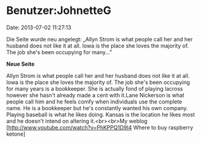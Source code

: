 Benutzer:JohnetteG
==================

Date: 2013-07-02 11:27:13

Die Seite wurde neu angelegt: „Allyn Strom is what people call her and
her husband does not like it at all. Iowa is the place she loves the
majority of. The job she\'s been occupying for many..."

**Neue Seite**

<div>

Allyn Strom is what people call her and her husband does not like it at
all. Iowa is the place she loves the majority of. The job she\'s been
occupying for many years is a bookkeeper. She is actually fond of
playing lacross however she hasn\'t already made a cent with it.Lane
Nickerson is what people call him and he feels comfy when individuals
use the complete name. He is a bookkeeper but he\'s constantly wanted
his own company. Playing baseball is what he likes doing. Kansas is the
location he likes most and he doesn\'t intend on altering
it.\<br\>\<br\>My weblog \[http://www.youtube.com/watch?v=PhKPPQ1D9I4
Where to buy raspberry ketone\]

</div>
